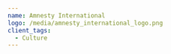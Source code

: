 ```yaml
---
name: Amnesty International
logo: /media/amnesty_international_logo.png
client_tags:
  - Culture
---
```

